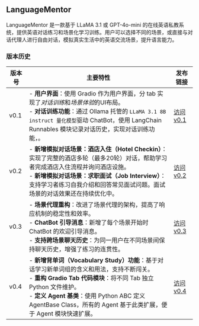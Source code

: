 ## LanguageMentor

LanguageMentor 是一款基于 LLaMA 3.1 或 GPT-4o-mini 的在线英语私教系统，提供英语对话练习和场景化学习训练。用户可以选择不同的场景，或直接与对话代理人进行自由对话，模拟真实生活中的英语交流场景，提升语言能力。

### 版本历史

| 版本号  | 主要特性                                                                                                   | 发布链接                                        |
|--------|---------------------------------------------------------------------------------------------------------|-----------------------------------------------|
| v0.1   | - **用户界面**：使用 Gradio 作为用户界面，分 tab 实现了*对话训练*和*场景体验*的UI布局。<br>- **对话训练功能**：通过 Ollama 托管的 `LLaMA 3.1 8B instruct 量化模型`驱动 ChatBot，使用 LangChain Runnables 模块记录对话历史，实现对话训练功能，。 | [访问 v0.1](https://github.com/DjangoPeng/LanguageMentor/tree/v0.1)   |
| v0.2   | - **新增模拟对话场景：酒店入住（Hotel Checkin）**：实现了完整的酒店多轮（最多20轮）对话，帮助学习者完成酒店入住流程并询问酒店设施。<br>- **新增模拟对话场景：求职面试（Job Interview）**：支持学习者练习自我介绍和回答常见面试问题。面试场景的对话效果还在持续优化中。 | [访问 v0.2](https://github.com/DjangoPeng/LanguageMentor/tree/v0.2)   |
| v0.3   | - **场景代理重构**：改进了场景代理的架构，提高了响应机制的稳定性和效率。<br>- **ChatBot 引导消息**：新增了每个场景开始时 ChatBot 的欢迎引导消息。<br>- **支持跨场景聊天历史**：为同一用户在不同场景间保持聊天历史，增强了练习的连贯性。 | [访问 v0.3](https://github.com/DjangoPeng/LanguageMentor/tree/v0.3)   |
| v0.4   | - **新增背单词（Vocabulary Study）功能**：基于对话学习新单词组的含义和用法，支持不断闯关。<br>- **重构 Gradio Tab 代码模块**：将不同 Tab 独立 Python 文件维护。<br>- **定义 Agent 基类**：使用 Python ABC 定义 AgentBase Class，所有的 Agent 基于此类扩展，便于 Agent 模块快速扩展。 | [访问 v0.4](https://github.com/DjangoPeng/LanguageMentor/tree/v0.4)   |

